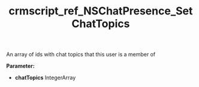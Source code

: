 ﻿---
title: crmscript_ref_NSChatPresence_SetChatTopics
description: NSChatPresence.SetChatTopics(IntegerArray chatTopics)
intellisense: NSChatPresence.SetChatTopics
keywords: NSChatPresence, GetChatTopics
so.topic: reference
---

An array of ids with chat topics that this user is a member of

**Parameter:** 
 - **chatTopics** IntegerArray

